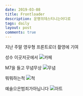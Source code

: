 ```yaml
---
date: 2019-03-08
title: Frontloader
description: 운명의데스티니는어디로
tags: daily
layout: post
comments: true
---
```


지난 주말 영우형 프론트로더 촬영에 기여

성수 이곳저곳에서
![카페](https://lh3.googleusercontent.com/PrnPUTE4xWLShw6iD0ul48OF6w0o_JIxdyyjhdJ2_oZoYAAlhwjP7vmzg1LxbbzfIQ5PWajAN1lJd_nZzlzm3KdacBNQ9bUp2f5TDA-DtpFtCJtO225q5zE89GWyoVc1Cb-SQAd5Fg=w2400)

M7을 들고 무념무상
![무념](https://lh3.googleusercontent.com/ihxTwOCeaj5aSE0feZIHs0-VAUDt94L36yYRwzVZgK10pdu5-TliWScZChLmpW4BnC-mSFgybjRKrEqjLHGgmpYTu_AiGhMGSZ77NVGPfCUn0X4JzXernIbepDYZ1k9VoLAy_CcqXA=h800)

뭐뭐하는척
![척](https://lh3.googleusercontent.com/AOWiXHg7eMsff88IRc25rLR_qwfoHwaqOkuhJNEL4v3n5qSB6hgRA9hpyC3Ihx1vzvI5FzewLmi4WPxI_ooRkHRT6G04JxAOkdxQJaSSW8ctEzeQDhV8aepLG-I7qIqO1VJHttLHnA=h800)

예술으은범죄가아닙니다
![아트](https://lh3.googleusercontent.com/9DcuCLEiDAX3v8OnWuwukFh8jm8lTakoAgxxCjMqpZsG8h-MXVt-wDJ84IZFcMUwJZIZZqzZbgdlAZcKTW-KyeaakNI3wpZ2dSlbCT1NQK64SwYhh3FT79e_3GYyvoNBS0JNrHf-ug=w2400)

